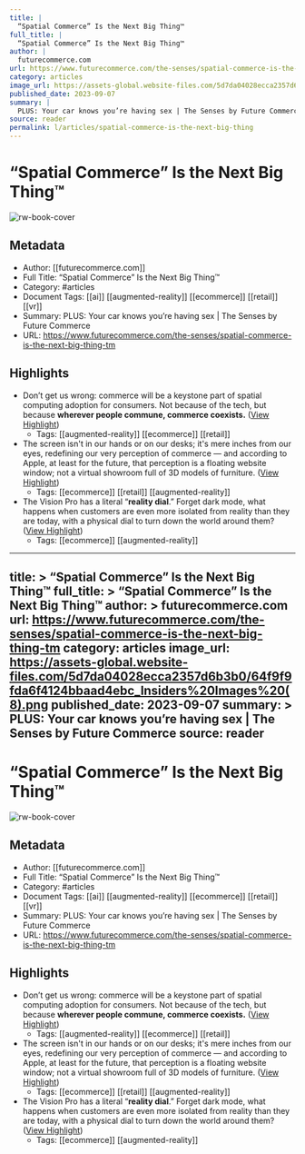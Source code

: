 ```yaml
---
title: |
  “Spatial Commerce” Is the Next Big Thing™
full_title: |
  “Spatial Commerce” Is the Next Big Thing™
author: |
  futurecommerce.com
url: https://www.futurecommerce.com/the-senses/spatial-commerce-is-the-next-big-thing-tm
category: articles
image_url: https://assets-global.website-files.com/5d7da04028ecca2357d6b3b0/64f9f9fda6f4124bbaad4ebc_Insiders%20Images%20(8).png
published_date: 2023-09-07
summary: |
  PLUS: Your car knows you’re having sex | The Senses by Future Commerce
source: reader
permalink: l/articles/spatial-commerce-is-the-next-big-thing
---
```

# “Spatial Commerce” Is the Next Big Thing™

![rw-book-cover](https://assets-global.website-files.com/5d7da04028ecca2357d6b3b0/64f9f9fda6f4124bbaad4ebc_Insiders%20Images%20(8).png)

## Metadata
- Author: [[futurecommerce.com]]
- Full Title: “Spatial Commerce” Is the Next Big Thing™
- Category: #articles
- Document Tags: [[ai]] [[augmented-reality]] [[ecommerce]] [[retail]] [[vr]] 
- Summary: PLUS: Your car knows you’re having sex | The Senses by Future Commerce
- URL: https://www.futurecommerce.com/the-senses/spatial-commerce-is-the-next-big-thing-tm

## Highlights
- Don’t get us wrong: commerce will be a keystone part of spatial computing adoption for consumers. Not because of the tech, but because **wherever people commune, commerce coexists.** ([View Highlight](https://read.readwise.io/read/01hcm5x4ce105rpmanspjr7jwx))
    - Tags: [[augmented-reality]] [[ecommerce]] [[retail]] 
- The screen isn't in our hands or on our desks; it's mere inches from our eyes, redefining our very perception of commerce — and according to Apple, at least for the future, that perception is a floating website window; not a virtual showroom full of 3D models of furniture. ([View Highlight](https://read.readwise.io/read/01hcm5y93kz1rqgcjnt187bkzm))
    - Tags: [[ecommerce]] [[retail]] [[augmented-reality]] 
- The Vision Pro has a literal “**reality dial**.” Forget dark mode, what happens when customers are even more isolated from reality than they are today, with a physical dial to turn down the world around them? ([View Highlight](https://read.readwise.io/read/01hcm5zm4fx336j2s53t1g82d5))
    - Tags: [[ecommerce]] [[augmented-reality]] 


---
title: >
  “Spatial Commerce” Is the Next Big Thing™
full_title: >
  “Spatial Commerce” Is the Next Big Thing™
author: >
  futurecommerce.com
url: https://www.futurecommerce.com/the-senses/spatial-commerce-is-the-next-big-thing-tm
category: articles
image_url: https://assets-global.website-files.com/5d7da04028ecca2357d6b3b0/64f9f9fda6f4124bbaad4ebc_Insiders%20Images%20(8).png
published_date: 2023-09-07
summary: >
  PLUS: Your car knows you’re having sex | The Senses by Future Commerce
source: reader
---
# “Spatial Commerce” Is the Next Big Thing™

![rw-book-cover](https://assets-global.website-files.com/5d7da04028ecca2357d6b3b0/64f9f9fda6f4124bbaad4ebc_Insiders%20Images%20(8).png)

## Metadata
- Author: [[futurecommerce.com]]
- Full Title: “Spatial Commerce” Is the Next Big Thing™
- Category: #articles
- Document Tags: [[ai]] [[augmented-reality]] [[ecommerce]] [[retail]] [[vr]] 
- Summary: PLUS: Your car knows you’re having sex | The Senses by Future Commerce
- URL: https://www.futurecommerce.com/the-senses/spatial-commerce-is-the-next-big-thing-tm

## Highlights
- Don’t get us wrong: commerce will be a keystone part of spatial computing adoption for consumers. Not because of the tech, but because **wherever people commune, commerce coexists.** ([View Highlight](https://read.readwise.io/read/01hcm5x4ce105rpmanspjr7jwx))
    - Tags: [[augmented-reality]] [[ecommerce]] [[retail]] 
- The screen isn't in our hands or on our desks; it's mere inches from our eyes, redefining our very perception of commerce — and according to Apple, at least for the future, that perception is a floating website window; not a virtual showroom full of 3D models of furniture. ([View Highlight](https://read.readwise.io/read/01hcm5y93kz1rqgcjnt187bkzm))
    - Tags: [[ecommerce]] [[retail]] [[augmented-reality]] 
- The Vision Pro has a literal “**reality dial**.” Forget dark mode, what happens when customers are even more isolated from reality than they are today, with a physical dial to turn down the world around them? ([View Highlight](https://read.readwise.io/read/01hcm5zm4fx336j2s53t1g82d5))
    - Tags: [[ecommerce]] [[augmented-reality]] 


